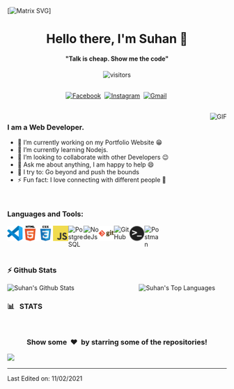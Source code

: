  [![Matrix SVG](https://raw.githubusercontent.com/rodrigograca31/rodrigograca31/master/matrix.svg)] 
<p>
  <h1 align="center"><b>Hello there, I'm Suhan 👋</b></h1>
</p>

<p>
  <h4 align="center"><b>"Talk is cheap. Show me the code"</b></h4>
</p>

<p align="center">
    <img align="center" alt="visitors" src="https://gpvc.arturio.dev/suhan58" />
</p>

<p align="center">
<br>
<a href="https://www.facebook.com/profile.php?id=100006287861249"><img src="https://img.shields.io/badge/facebook-%231877F2.svg?&style=for-the-badge&logo=facebook&logoColor=white" alt="Facebook" /></a>&nbsp;
<a href="https://www.instagram.com/suhan_rayamajhi/"><img src="https://img.shields.io/badge/instagram-%23E4405F.svg?&style=for-the-badge&logo=instagram&logoColor=white" alt="Instagram" /></a>&nbsp;
<a href="mailto:suhanrayamajhi00@gmail.com?subject=Hello From Github"><img src="https://img.shields.io/badge/gmail-%23D14836.svg?&style=for-the-badge&logo=gmail&logoColor=white" alt="Gmail"/></a>&nbsp;

</p>

<br>

<img align="right" height="270px" alt="GIF" src="https://i.pinimg.com/originals/e4/26/70/e426702edf874b181aced1e2fa5c6cde.gif" />

### I am a Web Developer.
- 🔭 I’m currently working on my Portfolio Website :grin:
- 🌱 I’m currently learning Nodejs.
- 👯 I’m looking to collaborate with other Developers :wink:
- 💬 Ask me about anything, I am happy to help :smile:
- 🧗 I try to: Go beyond and push the bounds
- ⚡ Fun fact: I love connecting with different people :raised_hands:

<br>

### Languages and Tools: 

<img align="left" alt="Visual Studio Code" width="35px" src="https://raw.githubusercontent.com/github/explore/80688e429a7d4ef2fca1e82350fe8e3517d3494d/topics/visual-studio-code/visual-studio-code.png" />
<img align="left" alt="HTML5" width="35px" src="https://raw.githubusercontent.com/github/explore/80688e429a7d4ef2fca1e82350fe8e3517d3494d/topics/html/html.png" />
<img align="left" alt="CSS3" width="35px" src="https://raw.githubusercontent.com/github/explore/80688e429a7d4ef2fca1e82350fe8e3517d3494d/topics/css/css.png" />
<img align="left" alt="JavaScript" width="35px" src="https://raw.githubusercontent.com/github/explore/80688e429a7d4ef2fca1e82350fe8e3517d3494d/topics/javascript/javascript.png" />
<img align="left" alt="PostgreSQL" width="35px" src="https://www.postgresql.org/media/img/about/press/elephant.png" />
<img align="left" alt="NodeJs" width="35px" src="https://nodejs.org/static/images/logo.svg" />
<img align="left" alt="Git" width="35px" src="https://raw.githubusercontent.com/github/explore/80688e429a7d4ef2fca1e82350fe8e3517d3494d/topics/git/git.png" />
<img align="left" alt="GitHub" width="35px" src="https://avatars.githubusercontent.com/u/9919?s=280&v=4" />
<img align="left" alt="Terminal" width="35px" src="https://raw.githubusercontent.com/github/explore/80688e429a7d4ef2fca1e82350fe8e3517d3494d/topics/terminal/terminal.png" />
<img align="left" alt="Postman" width="35px" src="https://encrypted-tbn0.gstatic.com/images?q=tbn:ANd9GcQrQHVAKk9F6iM2_JNGAAPV1mSBQB1o525qiDzN7A9SYwA29DVy2WFmWakzvdOMcndalaA&usqp=CAU" />
<br>
<br>
<br>
<br>



### :zap: Github Stats

  <img align="left" src="https://github-readme-stats.sumanth-talluri.vercel.app/api?username=suhan58&show_icons=true&title_color=fff&icon_color=79ff97&text_color=efefef&bg_color=24292e" alt="Suhan's Github Stats" width="60%">
  
<img src="https://github-readme-stats.sumanth-talluri.vercel.app/api/top-langs/?username=suhan58&show_icons=true&hide_border=true&theme=radical" width="37%" alt="Suhan's Top Languages">



<!-- stats
![GitHub stats](https://github-readme-stats.vercel.app/api?username=damodar-bhattarai&show_icons=true&hide_border=true&theme=dark)
![Damodar's github Programming stats](https://github-readme-stats.vercel.app/api/top-langs/?username=damodar-bhattarai&show_icons=true&hide_border=true")-->

<br>

### 📊 &nbsp; STATS

<!--END_SECTION_LINES_OF_CODE:readme-info-->


<br>

<div align="center">
<h3 align="center">Show some &nbsp;❤️&nbsp; by starring some of the repositories!</h3>
</div><img src="https://github.com/punitkmryh/punitkmryh/blob/master/wave.svg" />


-----

Last Edited on: 11/02/2021
